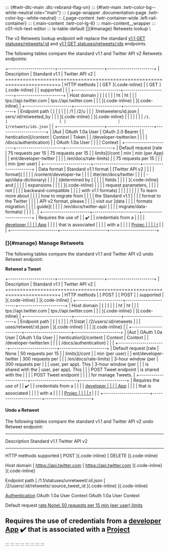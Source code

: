 ::: {#twtr-dtc-main .dtc-rebrand-flag-on}
::: {#twtr-main .twtr-color-bg--white-neutral role="main"}
::: {.page-wrapper .documentation-page .twtr-color-bg--white-neutral}
::: {.page-content .twtr-container-wide .left-rail-container}
::: {.main-content .twtr-col-lg-6}
::: main-content__wrapper
::: c01-rich-text-editor
::: is-table-default
[]{#manage} Retweets lookup \

The v2 Retweets lookup endpoint will replace the standard [v1.1 GET
statuses/retweets/:id](https://developer.twitter.com/en/docs/twitter-api/v1/tweets/post-and-engage/api-reference/get-statuses-retweets-id)
and [v1.1 GET
statuses/retweets/:ids](https://developer.twitter.com/en/docs/twitter-api/v1/tweets/post-and-engage/api-reference/get-statuses-retweeters-ids)
endpoints.

The following tables compare the standard v1.1 and Twitter API v2
Retweets endpoints:

+-----------------------+-----------------------+-----------------------+
| Description           | Standard v1.1         | Twitter API v2        |
+=======================+=======================+=======================+
| HTTP methods          | [ GET ]{.code-inline} | [ GET ]{.code-inline} |
| supported             |                       |                       |
+-----------------------+-----------------------+-----------------------+
| Host domain           | [                     | [                     |
|                       | ht                    | ht                    |
|                       | tps://api.twitter.com | tps://api.twitter.com |
|                       | ]{.code-inline}       | ]{.code-inline}       |
+-----------------------+-----------------------+-----------------------+
| Endpoint path         | [                     | [                     |
|                       | /1                    | /2/u                  |
|                       | .1/retweeters/id.json | sers/:id/retweeted_by |
|                       | ]{.code-inline}       | ]{.code-inline}       |
|                       |                       |                       |
|                       | ` /1.                 |                       |
|                       | 1/retweets/ids.json ` |                       |
+-----------------------+-----------------------+-----------------------+
| [Aut                  | OAuth 1.0a User       | OAuth 2.0 Bearer      |
| hentication](/content | Context               | Token                 |
| /developer-twitter/en |                       |                       |
| /docs/authentication) |                       | OAuth 1.0a User       |
|                       |                       | Context               |
+-----------------------+-----------------------+-----------------------+
| Default request [rate | 75 requests per 15    | 75 requests per 15    |
| limits](/cont         | min                   | min (per App)         |
| ent/developer-twitter |                       |                       |
| /en/docs/rate-limits) |                       | 75 requests per 15    |
|                       |                       | min (per user)        |
+-----------------------+-----------------------+-----------------------+
| Data format           | Standard v1.1 format  | [Twitter API v2       |
|                       |                       | format](              |
|                       |                       | /content/developer-tw |
|                       |                       | itter/en/docs/twitter |
|                       |                       | -api/data-dictionary) |
|                       |                       | (determined by [      |
|                       |                       | fields                |
|                       |                       | ]{.code-inline} and [ |
|                       |                       | expansions            |
|                       |                       | ]{.code-inline}       |
|                       |                       | request parameters,   |
|                       |                       | not                   |
|                       |                       | backward-compatible   |
|                       |                       | with v1.1 formats)    |
|                       |                       |                       |
|                       |                       | To learn more about   |
|                       |                       | how to migrate from   |
|                       |                       | the Standard v1.1     |
|                       |                       | format to the Twitter |
|                       |                       | API v2 format, please |
|                       |                       | visit our [data       |
|                       |                       | formats migration     |
|                       |                       | guide](               |
|                       |                       | /en/docs/twitter-api/ |
|                       |                       | migrate/data-formats) |
|                       |                       | .                     |
+-----------------------+-----------------------+-----------------------+
| Requires the use of   |                       | ✔️                    |
| credentials from a    |                       |                       |
| [developer            |                       |                       |
| App](/en/docs/apps)   |                       |                       |
| that is associated    |                       |                       |
| with a                |                       |                       |
| [Projec               |                       |                       |
| t](/en/docs/projects) |                       |                       |
+-----------------------+-----------------------+-----------------------+

###  

### []{#manage} Manage Retweets 

The following tables compare the standard v1.1 and Twitter API v2 undo
Retweet endpoint:

**Retweet a Tweet**

+-----------------------+-----------------------+-----------------------+
| Description           | Standard v1.1         | Twitter API v2        |
+=======================+=======================+=======================+
| HTTP methods          | [ POST                | [ POST                |
| supported             | ]{.code-inline}       | ]{.code-inline}       |
+-----------------------+-----------------------+-----------------------+
| Host domain           | [                     | [                     |
|                       | ht                    | ht                    |
|                       | tps://api.twitter.com | tps://api.twitter.com |
|                       | ]{.code-inline}       | ]{.code-inline}       |
+-----------------------+-----------------------+-----------------------+
| Endpoint path         | [                     | [                     |
|                       | /1.1/stat             | /2/users/:id/retweets |
|                       | uses/retweet/:id.json | ]{.code-inline}       |
|                       | ]{.code-inline}       |                       |
+-----------------------+-----------------------+-----------------------+
| [Aut                  | OAuth 1.0a User       | OAuth 1.0a User       |
| hentication](/content | Context               | Context               |
| /developer-twitter/en |                       |                       |
| /docs/authentication) |                       |                       |
+-----------------------+-----------------------+-----------------------+
| Default request [rate | None                  | 50 requests per 15    |
| limits](/cont         |                       | min (per user)        |
| ent/developer-twitter | 300 requests per      |                       |
| /en/docs/rate-limits) | 3-hour window (per    | 300 requests per      |
|                       | user, per app). This  | 3-hour window (per    |
|                       | is shared with the    | user, per app). This  |
|                       | POST Tweet endpoint   | is shared with the    |
|                       |                       | POST Tweet endpoint   |
|                       |                       | for manage Tweets.    |
+-----------------------+-----------------------+-----------------------+
| Requires the use of   |                       | ✔️                    |
| credentials from a    |                       |                       |
| [developer            |                       |                       |
| App](/en/docs/apps)   |                       |                       |
| that is associated    |                       |                       |
| with a                |                       |                       |
| [Projec               |                       |                       |
| t](/en/docs/projects) |                       |                       |
+-----------------------+-----------------------+-----------------------+

####  Undo a Retweet

The following tables compare the standard v1.1 and Twitter API v2 undo
Retweet endpoint:

  -------------------------------------------------------------------------------------------------------------------------------------------------
  Description                                                           Standard v1.1                      Twitter API v2
  --------------------------------------------------------------------- ---------------------------------- ----------------------------------------
  HTTP methods supported                                                [ POST ]{.code-inline}             [ DELETE ]{.code-inline}

  Host domain                                                           [ https://api.twitter.com          [ https://api.twitter.com
                                                                        ]{.code-inline}                    ]{.code-inline}

  Endpoint path                                                         [ /1.1/statuses/unretweet/:id.json [ /2/users/:id/retweets/:source_tweet_id
                                                                        ]{.code-inline}                    ]{.code-inline}

  [Authentication](/content/developer-twitter/en/docs/authentication)   OAuth 1.0a User Context            OAuth 1.0a User Context

  Default request [rate                                                 None\                              50 requests per 15 min (per user)
  limits](/content/developer-twitter/en/docs/rate-limits)                                                  

  Requires the use of credentials from a [developer App](/en/docs/apps)                                    ✔️
  that is associated with a [Project](/en/docs/projects)                                                   
  -------------------------------------------------------------------------------------------------------------------------------------------------
:::
:::
:::
:::
:::
:::
:::
:::
